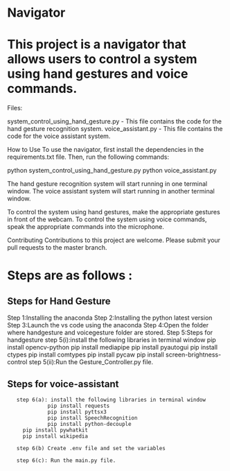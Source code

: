 # Navigator

# This project is a navigator that allows users to control a system using hand gestures and voice commands.

Files:

system_control_using_hand_gesture.py - This file contains the code for the hand gesture recognition system.
voice_assistant.py - This file contains the code for the voice assistant system.

How to Use
To use the navigator, first install the dependencies in the requirements.txt file. Then, run the following commands:

python system_control_using_hand_gesture.py
python voice_assistant.py

The hand gesture recognition system will start running in one terminal window. The voice assistant system will start running in another terminal window.

To control the system using hand gestures, make the appropriate gestures in front of the webcam. To control the system using voice commands, speak the appropriate commands into the microphone.

Contributing
Contributions to this project are welcome. Please submit your pull requests to the master branch.

# Steps are as follows :
## Steps for Hand Gesture
Step 1:Installing the anaconda
Step 2:Installing the python latest version
Step 3:Launch the vs code using the anaconda
Step 4:Open the folder where handgesture and voicegesture folder are stored.
Step 5:Steps for handgesture
       step 5(i):install the following libraries in terminal window 
                 pip install opencv-python
                 pip install mediapipe
                 pip install pyautogui
                 pip install ctypes
                 pip install comtypes
                 pip install pycaw
                 pip install screen-brightness-control
      step 5(ii):Run the Gesture_Controller.py file.

## Steps for voice-assistant
       step 6(a): install the following libraries in terminal window
                 pip install requests
                 pip install pyttsx3
                 pip install SpeechRecognition
                 pip install python-decouple
		 pip install pywhatkit
		 pip install wikipedia
 
       step 6(b) Create .env file and set the variables

       step 6(c): Run the main.py file.
                 
